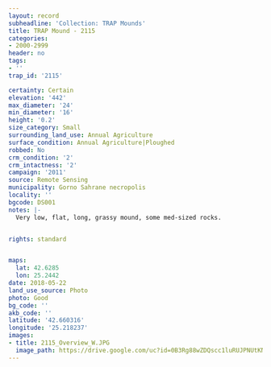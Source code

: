 ```yaml
---
layout: record
subheadline: 'Collection: TRAP Mounds'
title: TRAP Mound - 2115
categories:
- 2000-2999
header: no
tags:
- ''
trap_id: '2115'

certainty: Certain
elevation: '442'
max_diameter: '24'
min_diameter: '16'
height: '0.2'
size_category: Small
surrounding_land_use: Annual Agriculture
surface_condition: Annual Agriculture|Ploughed
robbed: No
crm_condition: '2'
crm_intactness: '2'
campaign: '2011'
source: Remote Sensing
municipality: Gorno Sahrane necropolis
locality: ''
bgcode: DS001
notes: |-
  Very low, flat, long, grassy mound, some med-sized rocks.


rights: standard


maps:
  lat: 42.6285
  lon: 25.2442
date: 2018-05-22
land_use_source: Photo
photo: Good
bg_code: ''
akb_code: ''
latitude: '42.660316'
longitude: '25.218237'
images:
- title: 2115_Overview_W.JPG
  image_path: https://drive.google.com/uc?id=0B3Rg88wZDQscc1luRUJPNUtKNmc
---
```

